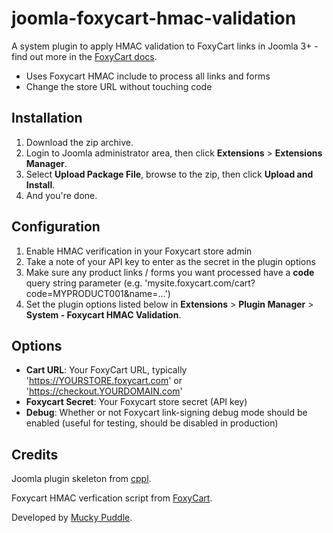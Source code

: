 joomla-foxycart-hmac-validation
===============================

A system plugin to apply HMAC validation to FoxyCart links in Joomla 3+ - find out more in the [FoxyCart docs](https://wiki.foxycart.com/v/2.0/hmac_validation).

* Uses Foxycart HMAC include to process all links and forms
* Change the store URL without touching code

Installation
------------
1. Download the zip archive.
2. Login to Joomla administrator area, then click **Extensions** > **Extensions Manager**.
4. Select **Upload Package File**, browse to the zip, then click **Upload and Install**.
5. And you're done.

Configuration
------- 
1. Enable HMAC verification in your Foxycart store admin
2. Take a note of your API key to enter as the secret in the plugin options
3. Make sure any product links / forms you want processed have a **code** query string parameter (e.g. 'mysite.foxycart.com/cart?code=MYPRODUCT001&name=...')
4. Set the plugin options listed below in  **Extensions** > **Plugin Manager** > **System - Foxycart HMAC Validation**.

Options
------- 
* **Cart URL**: Your FoxyCart URL, typically 'https://YOURSTORE.foxycart.com' or 'https://checkout.YOURDOMAIN.com'
* **Foxycart Secret**: Your Foxycart store secret (API key)
* **Debug**: Whether or not Foxycart link-signing debug mode should be enabled (useful for testing, should be disabled in production)

Credits
-------
Joomla plugin skeleton from [cppl](https://github.com/cppl/Skeleton-Plugin-for-Joomla).

Foxycart HMAC verfication script from [FoxyCart](https://github.com/FoxyCart/FoxyCart-Cart-Validation--PHP).

Developed by [Mucky Puddle](http://www.muckypuddle.com).
